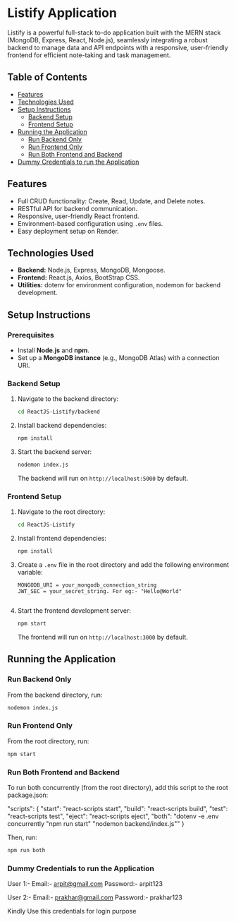 # Listify Application

Listify is a powerful full-stack to-do application built with the MERN stack (MongoDB, Express, React, Node.js), seamlessly integrating a robust backend to manage data and API endpoints with a responsive, user-friendly frontend for efficient note-taking and task management.

## Table of Contents
- [Features](#features)
- [Technologies Used](#technologies-used)
- [Setup Instructions](#setup-instructions)
  - [Backend Setup](#backend-setup)
  - [Frontend Setup](#frontend-setup)
- [Running the Application](#running-the-application)
  - [Run Backend Only](#run-backend-only)
  - [Run Frontend Only](#run-frontend-only)
  - [Run Both Frontend and Backend](#run-both-frontend-and-backend)
- [Dummy Credentials to run the Application](#credential-to-run-the-application)

## Features
- Full CRUD functionality: Create, Read, Update, and Delete notes.
- RESTful API for backend communication.
- Responsive, user-friendly React frontend.
- Environment-based configuration using `.env` files.
- Easy deployment setup on Render.

## Technologies Used
- **Backend:** Node.js, Express, MongoDB, Mongoose.
- **Frontend:** React.js, Axios, BootStrap CSS.
- **Utilities:** dotenv for environment configuration, nodemon for backend development.


## Setup Instructions

### Prerequisites
- Install **Node.js** and **npm**.
- Set up a **MongoDB instance** (e.g., MongoDB Atlas) with a connection URI.

### Backend Setup
1. Navigate to the backend directory:
    ```bash
    cd ReactJS-Listify/backend
    ```
2. Install backend dependencies:
    ```bash
    npm install
    ```
3. Start the backend server:
    ```bash
    nodemon index.js
    ```
   The backend will run on `http://localhost:5000` by default.

### Frontend Setup
1. Navigate to the root directory:
    ```bash
    cd ReactJS-Listify
    ```
2. Install frontend dependencies:
    ```bash
    npm install
    ```
3. Create a `.env` file in the root directory and add the following environment variable:
    ```plaintext
    MONGODB_URI = your_mongodb_connection_string
    JWT_SEC = your_secret_string. For eg:- "Hello@World"
    ```
    ```
4. Start the frontend development server:
    ```bash
    npm start
    ```
   The frontend will run on `http://localhost:3000` by default.


## Running the Application

### Run Backend Only
From the backend directory, run:

```bash
nodemon index.js
```

### Run Frontend Only
From the root directory, run:

```bash
npm start
```

### Run Both Frontend and Backend
To run both concurrently (from the root directory), add this script to the root package.json:

"scripts": {
    "start": "react-scripts start",
    "build": "react-scripts build",
    "test": "react-scripts test",
    "eject": "react-scripts eject",
    "both": "dotenv -e .env concurrently \"npm run start\" \"nodemon backend/index.js\""
}

Then, run:

```bash
npm run both
```

### Dummy Credentials to run the Application

User 1:- Email:- arpit@gmail.com
         Password:- arpit123
        
User 2:- Email:- prakhar@gmail.com
         Password:- prakhar123

Kindly Use this credentials for login purpose


